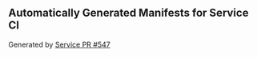 ## Automatically Generated Manifests for Service CI
Generated by [Service PR #547](https://github.com/trustyai-explainability/trustyai-explainability/pull/547)
